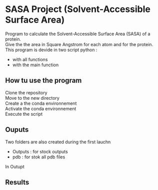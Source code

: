 
# SASA Project (Solvent-Accessible Surface Area)

 Program to calculate the Solvent-Accessible Surface Area (SASA) of a protein.   
 Give the the area in Square Angstrom for each atom and for the protein.
 This program is devide in two script python :   
 - with all functions   
 - with the main function   

 

## How tu use the program

Clone the repository   
Move to the new directory   
Create a the conda environnement   
Activate the conda environnement   
Execute the script   

## Ouputs



Two folders are also created during the first lauchn
- Outputs : for stock outputs
- pdb :  for stok all pdb files

In Outupt 

## Results 


